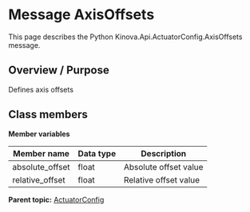 # Message AxisOffsets

This page describes the Python Kinova.Api.ActuatorConfig.AxisOffsets message.

## Overview / Purpose

Defines axis offsets

## Class members

 **Member variables** 

|Member name|Data type|Description|
|-----------|---------|-----------|
|absolute\_offset|float|Absolute offset value|
|relative\_offset|float|Relative offset value|

**Parent topic:** [ActuatorConfig](../references/summary_ActuatorConfig.md)

